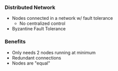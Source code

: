### Distributed Network
* Nodes connected in a network w/ fault tolerance
	* No centralized control
* Byzantine Fault Tolerance
### Benefits
* Only needs 2 nodes running at minimum
* Redundant connections
* Nodes are "equal"
